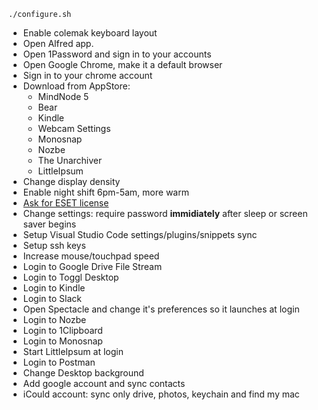 ```
./configure.sh
```

* Enable colemak keyboard layout
* Open Alfred app. 
* Open 1Password and sign in to your accounts
* Open Google Chrome, make it a default browser
* Sign in to your chrome account
* Download from AppStore:
  * MindNode 5
  * Bear
  * Kindle
  * Webcam Settings
  * Monosnap
  * Nozbe
  * The Unarchiver
  * LittleIpsum
* Change display density
* Enable night shift 6pm-5am, more warm
* [Ask for ESET license](https://netguru.atlassian.net/wiki/spaces/SEC/pages/125708198/Download+and+install+ESET+Endpoint+Security)
* Change settings: require password **immidiately** after sleep or screen saver begins
* Setup Visual Studio Code settings/plugins/snippets sync
* Setup ssh keys
* Increase mouse/touchpad speed
* Login to Google Drive File Stream
* Login to Toggl Desktop
* Login to Kindle
* Login to Slack
* Open Spectacle and change it's preferences so it launches at login
* Login to Nozbe
* Login to 1Clipboard
* Login to Monosnap
* Start LittleIpsum at login
* Login to Postman
* Change Desktop background
* Add google account and sync contacts
* iCould account: sync only drive, photos, keychain and find my mac
